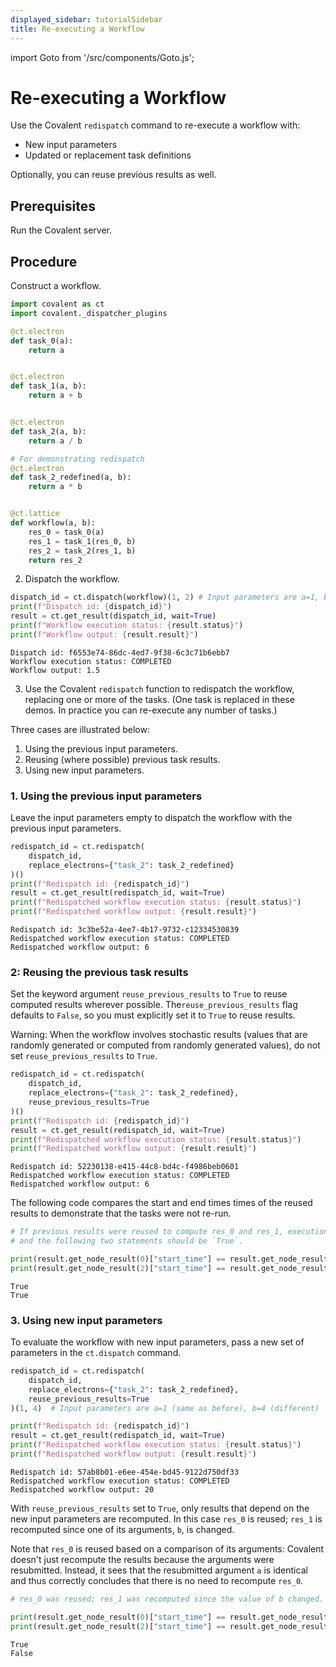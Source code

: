 ```yaml
---
displayed_sidebar: tutorialSidebar
title: Re-executing a Workflow
---
```


import Goto from '/src/components/Goto.js';

# Re-executing a Workflow <Goto link="https://github.com/AgnostiqHQ/covalent/blob/develop/doc/source/how_to/execution/redispatch.ipynb" />

Use the Covalent `redispatch` command to re-execute a workflow with:

- New input parameters
- Updated or replacement task definitions

Optionally, you can reuse previous results as well.

## Prerequisites

Run the Covalent server.

## Procedure

Construct a workflow.

```python
import covalent as ct
import covalent._dispatcher_plugins

@ct.electron
def task_0(a):
    return a


@ct.electron
def task_1(a, b):
    return a + b


@ct.electron
def task_2(a, b):
    return a / b

# For demonstrating redispatch
@ct.electron
def task_2_redefined(a, b):
    return a * b


@ct.lattice
def workflow(a, b):
    res_0 = task_0(a)
    res_1 = task_1(res_0, b)
    res_2 = task_2(res_1, b)
    return res_2

```

2. Dispatch the workflow.

```python
dispatch_id = ct.dispatch(workflow)(1, 2) # Input parameters are a=1, b=2
print(f"Dispatch id: {dispatch_id}")
result = ct.get_result(dispatch_id, wait=True)
print(f"Workflow execution status: {result.status}")
print(f"Workflow output: {result.result}")

```

    Dispatch id: f6553e74-86dc-4ed7-9f38-6c3c71b6ebb7
    Workflow execution status: COMPLETED
    Workflow output: 1.5

3. Use the Covalent `redispatch` function to redispatch the workflow, replacing one or more of the tasks. (One task is replaced in these demos. In practice you can re-execute any number of tasks.)

Three cases are illustrated below:

1. Using the previous input parameters.
2. Reusing (where possible) previous task results.
3. Using new input parameters.

### 1. Using the previous input parameters

Leave the input parameters empty to dispatch the workflow with the previous input parameters.

```python
redispatch_id = ct.redispatch(
    dispatch_id,
    replace_electrons={"task_2": task_2_redefined}
)()
print(f"Redispatch id: {redispatch_id}")
result = ct.get_result(redispatch_id, wait=True)
print(f"Redispatched workflow execution status: {result.status}")
print(f"Redispatched workflow output: {result.result}")

```

    Redispatch id: 3c3be52a-4ee7-4b17-9732-c12334530839
    Redispatched workflow execution status: COMPLETED
    Redispatched workflow output: 6

### 2: Reusing the previous task results

Set the keyword argument `reuse_previous_results` to `True` to reuse computed results wherever possible. The`reuse_previous_results` flag defaults to `False`, so you must explicitly set it to `True` to reuse results.

Warning: When the workflow involves stochastic results (values that are randomly generated or computed from randomly generated values), do not set `reuse_previous_results` to `True`.

```python
redispatch_id = ct.redispatch(
    dispatch_id,
    replace_electrons={"task_2": task_2_redefined},
    reuse_previous_results=True
)()
print(f"Redispatch id: {redispatch_id}")
result = ct.get_result(redispatch_id, wait=True)
print(f"Redispatched workflow execution status: {result.status}")
print(f"Redispatched workflow output: {result.result}")

```

    Redispatch id: 52230138-e415-44c8-bd4c-f4986beb0601
    Redispatched workflow execution status: COMPLETED
    Redispatched workflow output: 6

The following code compares the start and end times times of the reused results to demonstrate that the tasks were not re-run.

```python
# If previous results were reused to compute res_0 and res_1, execution time of the tasks should be 0
# and the following two statements should be `True`.

print(result.get_node_result(0)["start_time"] == result.get_node_result(0)["end_time"])
print(result.get_node_result(2)["start_time"] == result.get_node_result(2)["end_time"])

```

    True
    True

### 3. Using new input parameters

To evaluate the workflow with new input parameters, pass a new set of parameters in the `ct.dispatch` command.

```python
redispatch_id = ct.redispatch(
    dispatch_id,
    replace_electrons={"task_2": task_2_redefined},
    reuse_previous_results=True
)(1, 4)  # Input parameters are a=1 (same as before), b=4 (different)

print(f"Redispatch id: {redispatch_id}")
result = ct.get_result(redispatch_id, wait=True)
print(f"Redispatched workflow execution status: {result.status}")
print(f"Redispatched workflow output: {result.result}")

```

    Redispatch id: 57ab8b01-e6ee-454e-bd45-9122d750df33
    Redispatched workflow execution status: COMPLETED
    Redispatched workflow output: 20

With `reuse_previous_results` set to `True`, only results that depend on the new input parameters are recomputed. In this case `res_0` is reused; `res_1` is recomputed since one of its arguments, `b`, is changed.

Note that `res_0` is reused based on a comparison of its arguments: Covalent doesn't just recompute the results because the arguments were resubmitted. Instead, it sees that the resubmitted argument `a` is identical and thus correctly concludes that there is no need to recompute `res_0`.

```python
# res_0 was reused; res_1 was recomputed since the value of b changed.

print(result.get_node_result(0)["start_time"] == result.get_node_result(0)["end_time"])
print(result.get_node_result(2)["start_time"] == result.get_node_result(2)["end_time"])
```

    True
    False
